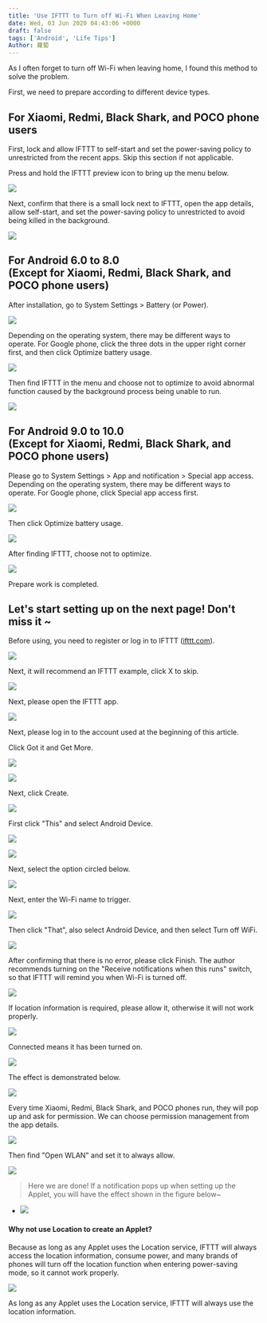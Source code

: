 ```yaml
---
title: 'Use IFTTT to Turn off Wi-Fi When Leaving Home'
date: Wed, 03 Jun 2020 04:43:06 +0000
draft: false
tags: ['Android', 'Life Tips']
Author: 蘿蔔
---
```


As I often forget to turn off Wi-Fi when leaving home, I found this method to solve the problem.

First, we need to prepare according to different device types.

For Xiaomi, Redmi, Black Shark, and POCO phone users
--------------------------

First, lock and allow IFTTT to self-start and set the power-saving policy to unrestricted from the recent apps. Skip this section if not applicable.

Press and hold the IFTTT preview icon to bring up the menu below.

![](https://static-a1.steveyi.net/media/blog/2020060303272613.jpg)

Next, confirm that there is a small lock next to IFTTT, open the app details, allow self-start, and set the power-saving policy to unrestricted to avoid being killed in the background.

![](https://static-a1.steveyi.net/media/blog/2020060303282266.jpg)

For Android 6.0 to 8.0  
(Except for Xiaomi, Redmi, Black Shark, and POCO phone users)
------------------------------------------------

After installation, go to System Settings > Battery (or Power).

![](https://static-a1.steveyi.net/media/blog/2020/04/ifttt-forward-to-line-8.png)

Depending on the operating system, there may be different ways to operate. For Google phone, click the three dots in the upper right corner first, and then click Optimize battery usage.

![](https://static-a1.steveyi.net/media/blog/2020/04/ifttt-forward-to-line-9.png)

Then find IFTTT in the menu and choose not to optimize to avoid abnormal function caused by the background process being unable to run.

![](https://static-a1.steveyi.net/media/blog/2020/04/ifttt-forward-to-line-10.png)

For Android 9.0 to 10.0  
(Except for Xiaomi, Redmi, Black Shark, and POCO phone users)
-------------------------------------------------

Please go to System Settings > App and notification > Special app access. Depending on the operating system, there may be different ways to operate. For Google phone, click Special app access first.

![](https://static-a1.steveyi.net/media/blog/2020/04/ifttt-forward-to-line-11.png)

Then click Optimize battery usage.

![](https://static-a1.steveyi.net/media/blog/2020/04/ifttt-forward-to-line-12.png)

After finding IFTTT, choose not to optimize.

![](https://static-a1.steveyi.net/media/blog/2020/04/ifttt-forward-to-line-13.png)

Prepare work is completed.

Let's start setting up on the next page! Don't miss it ~
------------------

Before using, you need to register or log in to IFTTT ([ifttt.com](https://ifttt.com/)).

![](https://static-a1.steveyi.net/media/blog/2020/04/ifttt-forward-to-line-1.png)

Next, it will recommend an IFTTT example, click X to skip.

![](https://static-a1.steveyi.net/media/blog/2020/04/ifttt-forward-to-line-2.png)

Next, please open the IFTTT app.

![](https://static-a1.steveyi.net/media/blog/2020/04/ifttt-forward-to-line-14.png)

Next, please log in to the account used at the beginning of this article.

Click Got it and Get More.

![](https://static-a1.steveyi.net/media/blog/2020/04/ifttt-forward-to-line-15.png)

![](https://static-a1.steveyi.net/media/blog/2020/04/ifttt-forward-to-line-16.png)

Next, click Create.

![](https://static-a1.steveyi.net/media/blog/2020060303435439.png)

First click "This" and select Android Device.

![](https://static-a1.steveyi.net/media/blog/2020060303470354.jpg)

![](https://static-a1.steveyi.net/media/blog/2020060303485738.png)

Next, select the option circled below.

![](https://static-a1.steveyi.net/media/blog/2020060303492575.png)

Next, enter the Wi-Fi name to trigger.

![](https://static-a1.steveyi.net/media/blog/2020060314472031.jpg)

Then click "That", also select Android Device, and then select Turn off WiFi.

![](https://static-a1.steveyi.net/media/blog/2020060303512548.png)

After confirming that there is no error, please click Finish. The author recommends turning on the "Receive notifications when this runs" switch, so that IFTTT will remind you when Wi-Fi is turned off.

![](https://static-a1.steveyi.net/media/blog/2020060314480629.jpg)

If location information is required, please allow it, otherwise it will not work properly.

![](https://static-a1.steveyi.net/media/blog/IMG_20200603_120458.jpg)

Connected means it has been turned on.

![](https://static-a1.steveyi.net/media/blog/2020060314505188.jpg)

The effect is demonstrated below.

![](https://static-a1.steveyi.net/media/blog/2020060314511293.gif)

Every time Xiaomi, Redmi, Black Shark, and POCO phones run, they will pop up and ask for permission. We can choose permission management from the app details.

![](https://static-a1.steveyi.net/media/blog/2020060314583324.jpg)

Then find "Open WLAN" and set it to always allow.

![](https://static-a1.steveyi.net/media/blog/2020060314593226.jpg)

> Here we are done! If a notification pops up when setting up the Applet, you will have the effect shown in the figure below~

*   ![](https://static-a1.steveyi.net/media/blog/2020061614302349.jpg)
    

#### Why not use Location to create an Applet?

Because as long as any Applet uses the Location service, IFTTT will always access the location information, consume power, and many brands of phones will turn off the location function when entering power-saving mode, so it cannot work properly.

![](https://static-a1.steveyi.net/media/blog/2020060307230142.jpg)

As long as any Applet uses the Location service, IFTTT will always use the location information.
